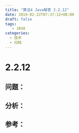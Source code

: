 ```yaml
---
title: "算法4 Java解答 2.2.12"
date: 2019-02-22T07:37:12+08:00
draft: false
tags:
   - JAVA
categories:
  - 技术
  - 归档
---
```



# 2.2.12

## 问题：


## 分析：


## 参考：


